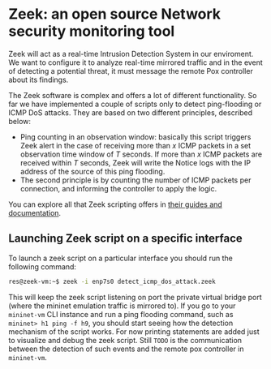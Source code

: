 # Zeek: an open source Network security monitoring tool

Zeek will act as a real-time Intrusion Detection System in our enviroment. We want to configure it to analyze real-time mirrored traffic and in the event of detecting a potential threat, it must message the remote Pox controller about its findings.

The Zeek software is complex and offers a lot of different functionality. So far we have implemented a couple of scripts only to detect ping-flooding or ICMP DoS attacks. They are based on two different principles, described below:
- Ping counting in an observation window: basically this script triggers Zeek alert in the case of receiving more than *x* ICMP packets in a set observation time window of *T* seconds. If more than *x* ICMP packets are received within *T* seconds, Zeek will write the Notice logs with the IP address of the source of this ping flooding.
- The second principle is by counting the number of ICMP packets per connection, and informing the controller to apply the logic.

You can explore all that Zeek scripting offers in [their guides and documentation](https://docs.zeek.org/en/current/scripting/index.html).

## Launching Zeek script on a specific interface

To launch a zeek script on a particular interface you should run the following command:

```bash
res@zeek-vm:~$ zeek -i enp7s0 detect_icmp_dos_attack.zeek
```

This will keep the zeek script listening on port the private virtual bridge port (where the mininet emulation traffic is mirrored to). If you go to your `mininet-vm` CLI instance and run a ping flooding command, such as `mininet> h1 ping -f h9`, you should start seeing how the detection mechanism of the script works. For now printing statements are added just to visualize and debug the zeek script. Still `TODO` is the communication between the detection of such events and the remote pox controller in `mininet-vm`.